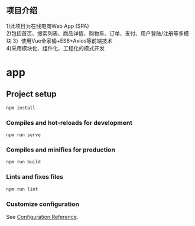 ## 项目介绍
1)此项目为在线电商Web App (SPA)  
2)包括首页、搜索列表、商品详情、购物车、订单、支付、用户登陆/注册等多模块 
3）使用Vue全家桶+ES6+Axios等前端技术  
4)采用模块化、组件化、工程化的模式开发

# app

## Project setup
```
npm install
```

### Compiles and hot-reloads for development
```
npm run serve
```

### Compiles and minifies for production
```
npm run build
```

### Lints and fixes files
```
npm run lint
```

### Customize configuration
See [Configuration Reference](https://cli.vuejs.org/config/).
